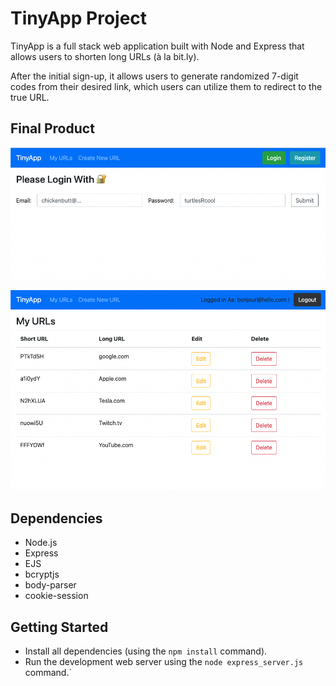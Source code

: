 # TinyApp Project

TinyApp is a full stack web application built with Node and Express that allows users to shorten long URLs (à la bit.ly).

After the initial sign-up, it allows users to generate randomized 7-digit codes from their desired link, which users can utilize them to redirect to the true URL. 

## Final Product

!["Login Screen"](https://raw.githubusercontent.com/fluffyjohnny/tinyapp/main/docs/urls-login.png)

!["Index Screen with User's URLs"](https://raw.githubusercontent.com/fluffyjohnny/tinyapp/main/docs/urls-index.png)

## Dependencies

- Node.js
- Express
- EJS
- bcryptjs
- body-parser
- cookie-session

## Getting Started

- Install all dependencies (using the `npm install` command).
- Run the development web server using the `node express_server.js` command.`